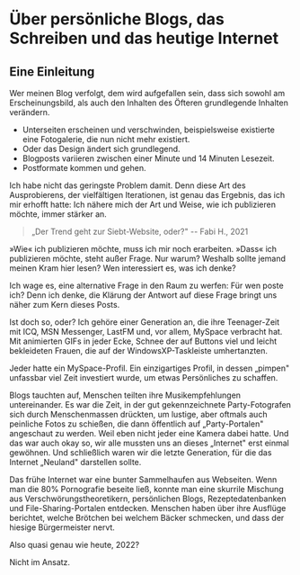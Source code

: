 # Über persönliche Blogs, das Schreiben und das heutige Internet

## Eine Einleitung

Wer meinen Blog verfolgt, dem wird aufgefallen sein, dass sich sowohl am Erscheinungsbild, als auch den Inhalten des Öfteren grundlegende Inhalten verändern. 

- Unterseiten erscheinen und verschwinden, beispielsweise existierte eine Fotogalerie, die nun nicht mehr existiert.
- Oder das Design ändert sich grundlegend.
- Blogposts variieren zwischen einer Minute und 14 Minuten Lesezeit.
- Postformate kommen und gehen. 

Ich habe nicht das geringste Problem damit. Denn diese Art des Ausprobierens, der vielfältigen Iterationen, ist genau das Ergebnis, das ich mir erhofft hatte: Ich nähere mich der Art und Weise, wie ich publizieren möchte, immer stärker an.

> „Der Trend geht zur Siebt-Website, oder?" -- Fabi H., 2021

»Wie« ich publizieren möchte, muss ich mir noch erarbeiten. »Dass« ich publizieren möchte, steht außer Frage. Nur warum? Weshalb sollte jemand meinen Kram hier lesen? Wen interessiert es, was ich denke? 

Ich wage es, eine alternative Frage in den Raum zu werfen: Für wen poste ich? Denn ich denke, die Klärung der Antwort auf diese Frage bringt uns näher zum Kern dieses Posts.

Ist doch so, oder? Ich gehöre einer Generation an, die ihre Teenager-Zeit mit ICQ, MSN Messenger, LastFM und, vor allem, MySpace verbracht hat. Mit animierten GIFs in jeder Ecke, Schnee der auf Buttons viel und leicht bekleideten Frauen, die auf der WindowsXP-Taskleiste umhertanzten.

Jeder hatte ein MySpace-Profil. Ein einzigartiges Profil, in dessen „pimpen" unfassbar viel Zeit investiert wurde, um etwas Persönliches zu schaffen.

Blogs tauchten auf, Menschen teilten ihre Musikempfehlungen untereinander. Es war die Zeit, in der gut gekennzeichnete Party-Fotografen sich durch Menschenmassen drückten, um lustige, aber oftmals auch peinliche Fotos zu schießen, die dann öffentlich auf „Party-Portalen" angeschaut zu werden. Weil eben nicht jeder eine Kamera dabei hatte. Und das war auch okay so, wir alle mussten uns an dieses „Internet" erst einmal gewöhnen. Und schließlich waren wir die letzte Generation, für die das Internet „Neuland" darstellen sollte.

Das frühe Internet war eine bunter Sammelhaufen aus Webseiten. Wenn man die 80% Pornografie beseite ließ, konnte man eine skurrile Mischung aus Verschwörungstheoretikern, persönlichen Blogs, Rezeptedatenbanken und File-Sharing-Portalen entdecken. Menschen haben über ihre Ausflüge berichtet, welche Brötchen bei welchem Bäcker schmecken, und dass der hiesige Bürgermeister nervt.

Also quasi genau wie heute, 2022?

Nicht im Ansatz.



